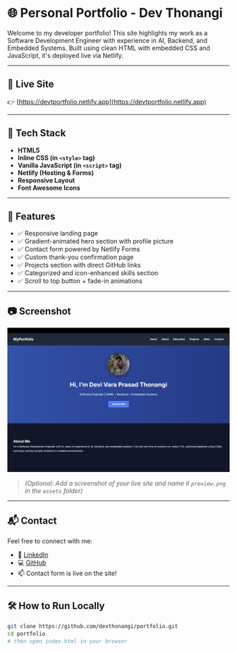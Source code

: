 # 🌐 Personal Portfolio - Dev Thonangi

Welcome to my developer portfolio! This site highlights my work as a Software Development Engineer with experience in AI, Backend, and Embedded Systems. Built using clean HTML with embedded CSS and JavaScript, it's deployed live via Netlify.

---

## 🚀 Live Site

👉 [https://devtportfolio.netlify.app](https://devtportfolio.netlify.app)

---

## 🧰 Tech Stack

- **HTML5**
- **Inline CSS (in `<style>` tag)**
- **Vanilla JavaScript (in `<script>` tag)**
- **Netlify (Hosting & Forms)**
- **Responsive Layout**
- **Font Awesome Icons**

---

## 📌 Features

- ✅ Responsive landing page
- ✅ Gradient-animated hero section with profile picture
- ✅ Contact form powered by Netlify Forms
- ✅ Custom thank-you confirmation page
- ✅ Projects section with direct GitHub links
- ✅ Categorized and icon-enhanced skills section
- ✅ Scroll to top button + fade-in animations

---

## 📷 Screenshot

![Portfolio Screenshot](./assets/preview.png)

> *(Optional: Add a screenshot of your live site and name it `preview.png` in the `assets` folder)*

---

## 📬 Contact

Feel free to connect with me:

- 💼 [LinkedIn](https://www.linkedin.com/in/thonangidev/)
- 💻 [GitHub](https://github.com/devthonangi)
- 📫 Contact form is live on the site!

---

## 🛠 How to Run Locally

```bash
git clone https://github.com/devthonangi/portfolio.git
cd portfolio
# then open index.html in your browser

